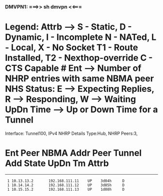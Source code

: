 ### DMVPN1: ===>> sh dmvpn <<===
Legend: Attrb --> S - Static, D - Dynamic, I - Incomplete
	N - NATed, L - Local, X - No Socket
	T1 - Route Installed, T2 - Nexthop-override
	C - CTS Capable
	# Ent --> Number of NHRP entries with same NBMA peer
	NHS Status: E --> Expecting Replies, R --> Responding, W --> Waiting
	UpDn Time --> Up or Down Time for a Tunnel
==========================================================================

Interface: Tunnel100, IPv4 NHRP Details 
Type:Hub, NHRP Peers:3, 

 # Ent  Peer NBMA Addr Peer Tunnel Add State  UpDn Tm Attrb
 ----- --------------- --------------- ----- -------- -----
     1 10.13.13.2       192.168.111.11    UP    3d04h     D
     1 10.14.14.2       192.168.111.12    UP    3d05h     D
     1 10.15.15.2       192.168.111.13    UP    1d08h     D



